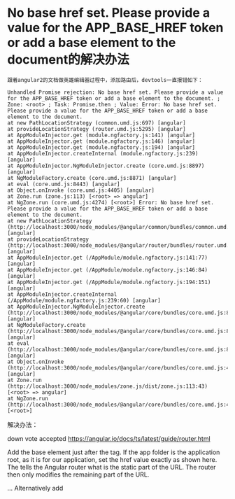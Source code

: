 # No base href set. Please provide a value for the APP_BASE_HREF token or add a base element to the document的解决办法

    跟着angular2的文档做英雄编辑器过程中，添加路由后，devtools一直报错如下：
    
    Unhandled Promise rejection: No base href set. Please provide a value for the APP_BASE_HREF token or add a base element to the document. ; Zone: <root> ; Task: Promise.then ; Value: Error: No base href set. Please provide a value for the APP_BASE_HREF token or add a base element to the document.
    at new PathLocationStrategy (common.umd.js:697) [angular]
    at provideLocationStrategy (router.umd.js:5295) [angular]
    at AppModuleInjector.get (module.ngfactory.js:141) [angular]
    at AppModuleInjector.get (module.ngfactory.js:146) [angular]
    at AppModuleInjector.get (module.ngfactory.js:194) [angular]
    at AppModuleInjector.createInternal (module.ngfactory.js:239) [angular]
    at AppModuleInjector.NgModuleInjector.create (core.umd.js:8897) [angular]
    at NgModuleFactory.create (core.umd.js:8871) [angular]
    at eval (core.umd.js:8443) [angular]
    at Object.onInvoke (core.umd.js:4405) [angular]
    at Zone.run (zone.js:113) [<root> => angular]
    at NgZone.run (core.umd.js:4274) [<root>] Error: No base href set. Please provide a value for the APP_BASE_HREF token or add a base element to the document.
    at new PathLocationStrategy (http://localhost:3000/node_modules/@angular/common/bundles/common.umd.js:697:23) [angular]
    at provideLocationStrategy (http://localhost:3000/node_modules/@angular/router/bundles/router.umd.js:5295:11) [angular]
    at AppModuleInjector.get (/AppModule/module.ngfactory.js:141:77) [angular]
    at AppModuleInjector.get (/AppModule/module.ngfactory.js:146:84) [angular]
    at AppModuleInjector.get (/AppModule/module.ngfactory.js:194:151) [angular]
    at AppModuleInjector.createInternal (/AppModule/module.ngfactory.js:239:60) [angular]
    at AppModuleInjector.NgModuleInjector.create (http://localhost:3000/node_modules/@angular/core/bundles/core.umd.js:8897:80) [angular]
    at NgModuleFactory.create (http://localhost:3000/node_modules/@angular/core/bundles/core.umd.js:8871:22) [angular]
    at eval (http://localhost:3000/node_modules/@angular/core/bundles/core.umd.js:8443:65) [angular]
    at Object.onInvoke (http://localhost:3000/node_modules/@angular/core/bundles/core.umd.js:4405:41) [angular]
    at Zone.run (http://localhost:3000/node_modules/zone.js/dist/zone.js:113:43) [<root> => angular]
    at NgZone.run (http://localhost:3000/node_modules/@angular/core/bundles/core.umd.js:4274:66) [<root>]
解决办法：

down vote
accepted
https://angular.io/docs/ts/latest/guide/router.html

Add the base element just after the <head> tag. If the app folder is the application root, as it is for our application, set the href value exactly as shown here.
The <base href="/"> tells the Angular router what is the static part of the URL. The router then only modifies the remaining part of the URL.

<head>
  <base href="/">
  ...
</head>
Alternatively add
